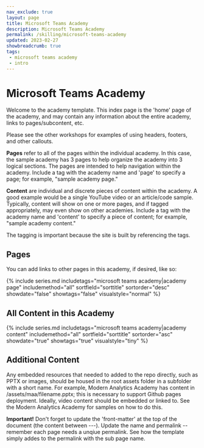 ```yaml
---
nav_exclude: true
layout: page
title: Microsoft Teams Academy
description: Microsoft Teams Academy
permalink: /skilling/microsoft-teams-academy
updated: 2023-02-27
showbreadcrumb: true
tags: 
 - microsoft teams academy
 - intro
---
```


# Microsoft Teams Academy

Welcome to the academy template. This index page is the 'home' page of the academy, and may contain any information about the entire academy, links to pages/subcontent, etc.

Please see the other workshops for examples of using headers, footers, and other callouts.

__Pages__ refer to all of the pages within the individual academy. In this case, the sample academy has 3 pages to help organize the academy into 3 logical sections. The pages are intended to help navigation within the academy. Include a tag with the academy name and 'page' to specify a page; for example, "sample academy page."

__Content__ are individual and discrete pieces of content within the academy. A good example would be a single YouTube video or an article/code sample. Typically, content will show on one or more pages, and if tagged appropriately, may even show on other academies. Include a tag with the academy name and 'content' to specify a piece of content; for example, "sample academy content." 

The tagging is important because the site is built by referencing the tags.

## Pages

You can add links to other pages in this academy, if desired, like so:

{% include series.md 
    includetags="microsoft teams academy|academy page" 
    includemethod="all" 
    sortfield="sorttitle" sortorder="desc" showdate="false" showtags="false"
    visualstyle="normal"
%}

## All Content in this Academy

{% include series.md 
    includetags="microsoft teams academy|academy content" 
    includemethod="all" 
    sortfield="sorttitle" sortorder="asc" showdate="true" showtags="true" 
    visualstyle="tiny"
%}

## Additional Content

Any embedded resources that needed to added to the repo directly, such as PPTX or images, should be housed in the root assets folder in a subfolder with a short name. For example, Modern Analytics Academy has content in /assets/maa/filename.pptx; this is necessary to support Github pages deployment. Ideally, video content should be embedded or linked to. See the Modern Analytics Academy for samples on how to do this.

__Important!__ Don't forget to update the 'front-matter' at the top of the document (the content between ---). Update the name and permalink -- remember each page needs a unqiue permalink. See how the template simply addes to the permalink with the sub page name.


